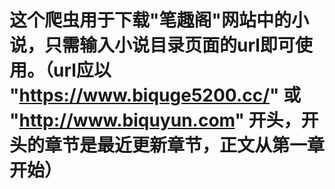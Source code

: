 ﻿# 这个爬虫用于下载"笔趣阁"网站中的小说，只需输入小说目录页面的url即可使用。（url应以 "https://www.biquge5200.cc/" 或 "http://www.biquyun.com" 开头，开头的章节是最近更新章节，正文从第一章开始）
